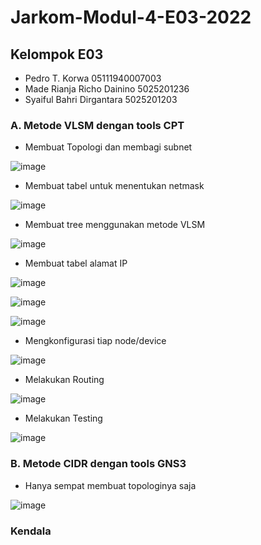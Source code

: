 # Jarkom-Modul-4-E03-2022

## Kelompok E03
- Pedro T. Korwa              05111940007003
- Made Rianja Richo Dainino   5025201236
- Syaiful Bahri Dirgantara    5025201203

### A. Metode VLSM dengan tools CPT

- Membuat Topologi dan membagi subnet

![image](https://user-images.githubusercontent.com/82220673/204090988-a661b92f-a838-40df-9310-7b06acd6162c.png)

- Membuat tabel untuk menentukan netmask

![image](https://user-images.githubusercontent.com/82220673/204091066-550a995b-5cc2-43d4-8246-fa553f9c2195.png)

- Membuat tree menggunakan metode VLSM

![image](https://user-images.githubusercontent.com/82220673/204091077-b62c6c64-dc45-4fc0-a989-8e06cf7ba7b0.png)

- Membuat tabel alamat IP

![image](https://user-images.githubusercontent.com/82220673/204091105-2a0be8b5-41b5-461e-9133-e707922b31ed.png)

![image](https://user-images.githubusercontent.com/82220673/204091119-fabdfc29-040b-4748-9248-db64daf492e9.png)

![image](https://user-images.githubusercontent.com/82220673/204091136-bf179273-d94c-4745-a9e6-7c87316ddad4.png)

- Mengkonfigurasi tiap node/device

![image](https://user-images.githubusercontent.com/82220673/204091177-609b518a-834e-47db-a250-e5e6f881ae18.png)

- Melakukan Routing

![image](https://user-images.githubusercontent.com/82220673/204091208-a8556f2a-7ecd-4d60-b69e-f0f81141ccdc.png)

- Melakukan Testing

![image](https://user-images.githubusercontent.com/82220673/204091242-febb38cd-3ae6-4c0f-a6e3-6fb1b921c5fb.png)


### B. Metode CIDR dengan tools GNS3

- Hanya sempat membuat topologinya saja

![image](https://user-images.githubusercontent.com/82220673/204091302-9572a3cb-7082-4cd8-a173-0ec2cd36db59.png)


### Kendala
